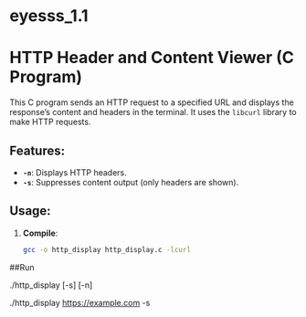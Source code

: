 # eyesss_1.1
# HTTP Header and Content Viewer (C Program)

This C program sends an HTTP request to a specified URL and displays the response’s content and headers in the terminal. It uses the `libcurl` library to make HTTP requests.

## Features:
- **`-n`**: Displays HTTP headers.
- **`-s`**: Suppresses content output (only headers are shown).

## Usage:
1. **Compile**:
   ```bash
   gcc -o http_display http_display.c -lcurl


##Run

./http_display <URL> [-s] [-n]

./http_display https://example.com -s
